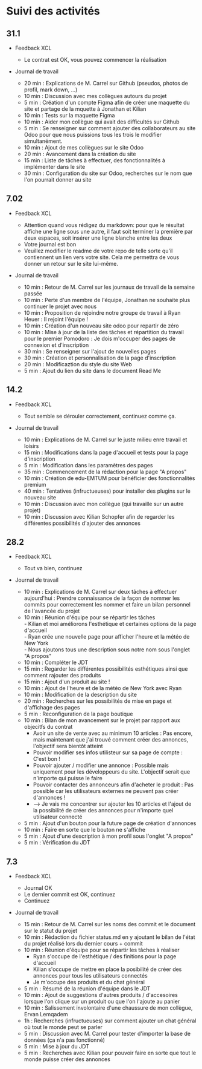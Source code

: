 # Suivi des activités

## 31.1

- Feedback XCL
    - Le contrat est OK, vous pouvez commencer la réalisation

- Journal de travail
    - 20 min : Explications de M. Carrel sur Github (pseudos, photos de profil, mark down, ...)
    - 10 min : Discussion avec mes collègues autours du projet
    - 5 min : Création d'un compte Figma afin de créer une maquette du site et partage de la mquette à Jonathan et Kilian 
    - 10 min : Tests sur la maquette Figma
    - 10 min : Aider mon collègue qui avait des difficultés sur Github
    - 5 min : Se renseigner sur comment ajouter des collaborateurs au site Odoo pour que nous puissions tous les trois le modifier simultanément.
    - 10 min : Ajout de mes collègues sur le site Odoo
    - 20 min : Avancement dans la création du site
    - 15 min : Liste de tâches à effectuer, des fonctionnalités à implémenter dans le site
    - 30 min : Configuration du site sur Odoo, recherches sur le nom que l'on pourrait donner au site

## 7.02

- Feedback XCL
    - Attention quand vous rédigez du markdown: pour que le résultat affiche une ligne sous une autre, il faut soit terminer la première par deux espaces, soit insérer une ligne blanche entre les deux
    - Votre journal est bon
    - Veuillez modifier le readme de votre repo de telle sorte qu'il contiennent un lien vers votre site. Cela me permettra de vous donner un retour sur le site lui-même.

- Journal de travail
    - 10 min : Retour de M. Carrel sur les journaux de travail de la semaine passée  
    - 10 min : Perte d'un membre de l'équipe, Jonathan ne souhaite plus continuer le projet avec nous  
    - 10 min : Proposition de rejoindre notre groupe de travail à Ryan Heuer : Il rejoint l'équipe !  
    - 10 min : Création d'un nouveau site odoo pour repartir de zéro  
    - 10 min : Mise à jour de la liste des tâches et répartition du travail pour le premier Pomodoro : Je dois m'occuper des pages de connexion et d'inscription  
    - 30 min : Se renseigner sur l'ajout de nouvelles pages  
    - 30 min : Création et personnalisation de la page d'inscription  
    - 20 min : Modificaztion du style du site Web  
    - 5 min : Ajout du lien du site dans le document Read Me  

## 14.2
- Feedback XCL
    - Tout semble se dérouler correctement, continuez comme ça.

- Journal de travail
    - 10 min : Explications de M. Carrel sur le juste milieu enre travail et loisirs  
    - 15 min : Modifications dans la page d'accueil et tests pour la page d'inscription  
    - 5 min : Modification dans les paramètres des pages  
    - 35 min : Commencement de la rédaction pour la page "A propos"  
    - 10 min : Création de edu-EMTUM pour bénéficier des fonctionnalités premium  
    - 40 min : Tentatives (infructueuses) pour installer des plugins sur le nouveau site  
    - 10 min : Discussion avec mon collègue (qui travaille sur un autre projet)  
    - 10 min : Discussion avec Kilian Schopfer afin de regarder les différentes possibilités d'ajouter des annonces  

## 28.2

- Feedback XCL
    - Tout va bien, continuez

- Journal de travail
    - 10 min : Explications de M. Carrel sur deux tâches à effectuer aujourd'hui : Prendre connaissance de la façon de nommer les commits pour correctement les nommer et faire un bilan personnel de l'avancée du projet  
    - 10 min : Réunion d'équipe pour se répartir les tâches  
               - Kilian et moi améliorons l'esthétique et certaines options de la page d'accueil  
               - Ryan crée une nouvelle page pour afficher l'heure et la météo de New York  
               - Nous ajoutons tous une description sous notre nom sous l'onglet "A propos"  
    - 10 min : Compléter le JDT  
    - 15 min : Regarder les différentes possibilités esthétiques ainsi que comment rajouter des produits  
    - 15 min : Ajout d'un produit au site !  
    - 10 min : Ajout de l'heure et de la météo de New York avec Ryan  
    - 10 min : Modification de la description du site  
    - 20 min : Recherches sur les possibilités de mise en page et d'affichage des pages  
    - 5 min : Reconfiguration de la page boutique  
    - 10 min : Bilan de mon avancement sur le projet par rapport aux objecitfs du contrat  
        - Avoir un site de vente avec au minimum 10 articles : Pas encore, mais maintenant que j'ai trouvé comment créer des annonces, l'objectif sera bientôt atteint  
        - Pouvoir modifier ses infos utilisteur sur sa page de compte : C'est bon !  
        - Pouvoir ajouter / modifier une annonce : Possible mais uniquement pour les développeurs du site. L'objectif serait que n'importe qui puisse le faire  
        - Pouvoir contacter des annonceurs afin d'acheter le produit : Pas possible car les utilisateurs externes ne peuvent pas créer d'annonces !  
        - --> Je vais me concentrer sur ajouter les 10 articles et l'ajout de la possibilité de créer des annonces pour n'importe quel utilisateur connecté  
    - 5 min : Ajout d'un bouton pour la future page de création d'annonces  
    - 10 min : Faire en sorte que le bouton ne s'affiche  
    - 5 min : Ajout d'une description à mon profil sous l'onglet "A propos"  
    - 5 min : Vérification du JDT  

## 7.3

- Feedback XCL
    - Journal OK
    - Le dernier commit est OK, continuez
    - Continuez

- Journal de travail
    - 15 min : Retour de M. Carrel sur les noms des commit et le document sur le statut du projet  
    - 10 min : Rédaction du fichier status.md en y ajoutant le bilan de l'état du projet réalisé lors du dernier cours + commit  
    - 10 min : Réunion d'équipe pour se répartir les tâches à réaliser  
        - Ryan s'occupe de l'esthétique / des finitions pour la page d'accueil  
        - Kilian s'occupe de mettre en place la posibilité de créer des annonces pour tous les utilisateurs connectés  
        - Je m'occupe des produits et du chat général  
    - 5 min : Résumé de la réunion d'équipe dans le JDT  
    - 10 min : Ajout de suggestions d'autres produits / d'accesoires lorsque l'on clique sur un produit ou que l'on l'ajoute au panier  
    - 10 min : Salissement involontaire d'une chaussure de mon collègue, Ervan Lemqadem  
    - 1h : Recherches (infructueuses) sur comment ajouter un chat général où tout le monde peut se parler  
    - 5 min : Discussion avec M. Carrel pour tester d'importer la base de données (ça n'a pas fonctionné)  
    - 5 min : Mise à jour du JDT  
    - 5 min : Recherches avec Kilian pour pouvoir faire en sorte que tout le monde puisse créer des annonces  


